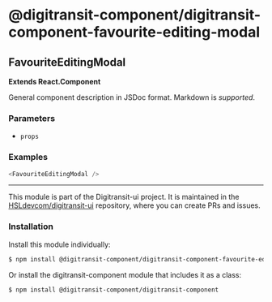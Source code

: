 # @digitransit-component/digitransit-component-favourite-editing-modal

<!-- Generated by documentation.js. Update this documentation by updating the source code. -->

## FavouriteEditingModal

**Extends React.Component**

General component description in JSDoc format. Markdown is _supported_.

### Parameters

-   `props`  

### Examples

```javascript
<FavouriteEditingModal />
```

<!-- This file is automatically generated. Please don't edit it directly:
if you find an error, edit the source file (likely index.js), and re-run
./scripts/generate-readmes in the digitransit-component project. -->

---

This module is part of the Digitransit-ui project. It is maintained in the
[HSLdevcom/digitransit-ui](https://github.com/HSLdevcom/digitransit-ui) repository, where you can create
PRs and issues.

### Installation

Install this module individually:

```sh
$ npm install @digitransit-component/digitransit-component-favourite-editing-modal
```

Or install the digitransit-component module that includes it as a class:

```sh
$ npm install @digitransit-component/digitransit-component
```
